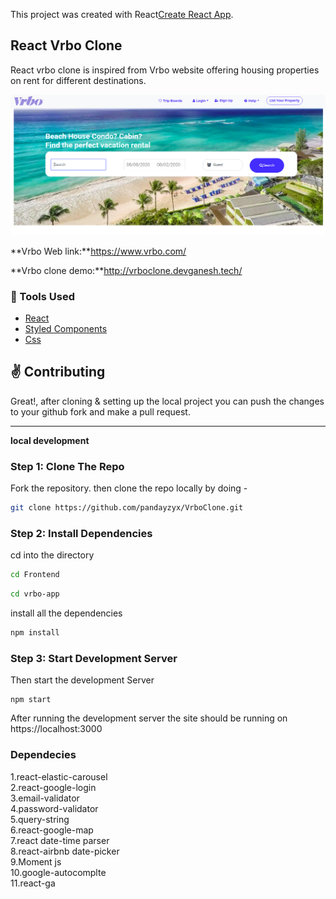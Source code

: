 


This project was created  with  React[Create React App](https://github.com/facebook/create-react-app).


## React Vrbo Clone

React vrbo clone is inspired from Vrbo website offering housing properties on rent for different destinations.

<p><img src = "./Frontend/vbro-app/public/home.png"/></p>

**Vrbo Web link:**https://www.vrbo.com/

**Vrbo clone demo:**http://vrboclone.devganesh.tech/



### :wrench: Tools Used
- [React](http://reactjs.org/)
- [Styled Components](https://www.npmjs.com/package/react-responsive-carousel)
- [Css](https://getbootstrap.com/)


## :v: Contributing
Great!, 
after cloning & setting up the local project you can push the changes to your github fork and make a pull request.

-----

**local development**

### Step 1: Clone The Repo

Fork the repository. then clone the repo locally by doing -

```bash
git clone https://github.com/pandayzyx/VrboClone.git
```

### Step 2: Install Dependencies

cd into the directory

```bash
cd Frontend
```

```bash
cd vrbo-app
```

install all the dependencies
```bash
npm install
```

### Step 3: Start Development Server

Then start the development Server
```
npm start
```
After running the development server the site should be running on https://localhost:3000



### Dependecies 

1.react-elastic-carousel
<br> 
2.react-google-login 
<br> 
3.email-validator 
<br> 
4.password-validator 
<br> 
5.query-string 
<br> 
6.react-google-map 
<br> 
7.react date-time parser
<br> 
8.react-airbnb date-picker 
<br> 
9.Moment js 
<br>
10.google-autocomplte
<br> 
11.react-ga 
